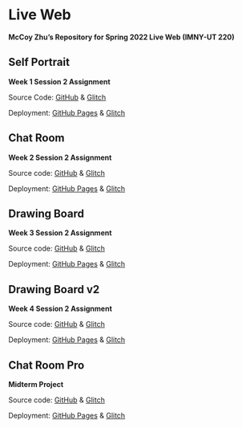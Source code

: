 # Live Web

**McCoy Zhu’s Repository for Spring 2022 Live Web (IMNY-UT 220)**

## Self Portrait

**Week 1 Session 2 Assignment**

Source Code: [GitHub](https://github.com/zhumingcheng697/Live-Web/tree/main/self-portrait) & [Glitch](https://glitch.com/edit/#!/mccoy-zhu-self-portrait)

Deployment: [GitHub Pages](https://zhumingcheng697.github.io/Live-Web/self-portrait) & [Glitch](https://mccoy-zhu-self-portrait.glitch.me/)

## Chat Room

**Week 2 Session 2 Assignment**

Source code: [GitHub](https://github.com/zhumingcheng697/Live-Web/tree/main/chat-room) & [Glitch](https://glitch.com/edit/#!/mccoy-zhu-chat-room)

Deployment: [GitHub Pages](https://zhumingcheng697.github.io/Live-Web/chat-room) & [Glitch](https://mccoy-zhu-chat-room.glitch.me/)

## Drawing Board

**Week 3 Session 2 Assignment**

Source code: [GitHub](https://github.com/zhumingcheng697/Live-Web/tree/main/drawing-board) & [Glitch](https://glitch.com/edit/#!/mccoy-zhu-drawing-board)

Deployment: [GitHub Pages](https://zhumingcheng697.github.io/Live-Web/drawing-board) & [Glitch](https://mccoy-zhu-drawing-board.glitch.me/)

## Drawing Board v2

**Week 4 Session 2 Assignment**

Source code: [GitHub](https://github.com/zhumingcheng697/Live-Web/tree/main/drawing-board-v2) & [Glitch](https://glitch.com/edit/#!/mccoy-zhu-drawing-board-v2)

Deployment: [GitHub Pages](https://zhumingcheng697.github.io/Live-Web/drawing-board-v2) & [Glitch](https://mccoy-zhu-drawing-board-v2.glitch.me/)

## Chat Room Pro

**Midterm Project**

Source code: [GitHub](https://github.com/zhumingcheng697/Live-Web/tree/main/chat-room-pro) & [Glitch](https://glitch.com/edit/#!/mccoy-zhu-chat-room-pro)

Deployment: [GitHub Pages](https://zhumingcheng697.github.io/Live-Web/chat-room-pro) & [Glitch](https://mccoy-zhu-chat-room-pro.glitch.me/)
